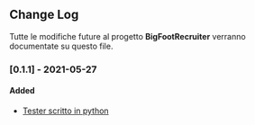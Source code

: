 ## Change Log
Tutte le modifiche future al progetto **BigFootRecruiter** verranno documentate su questo file.

### [0.1.1] - 2021-05-27
#### Added 
* [Tester scritto in python](https://github.com/AleCaste18/its-serverless-architectures/blob/main/AleCaste18/BigfootRecruiter.py)
